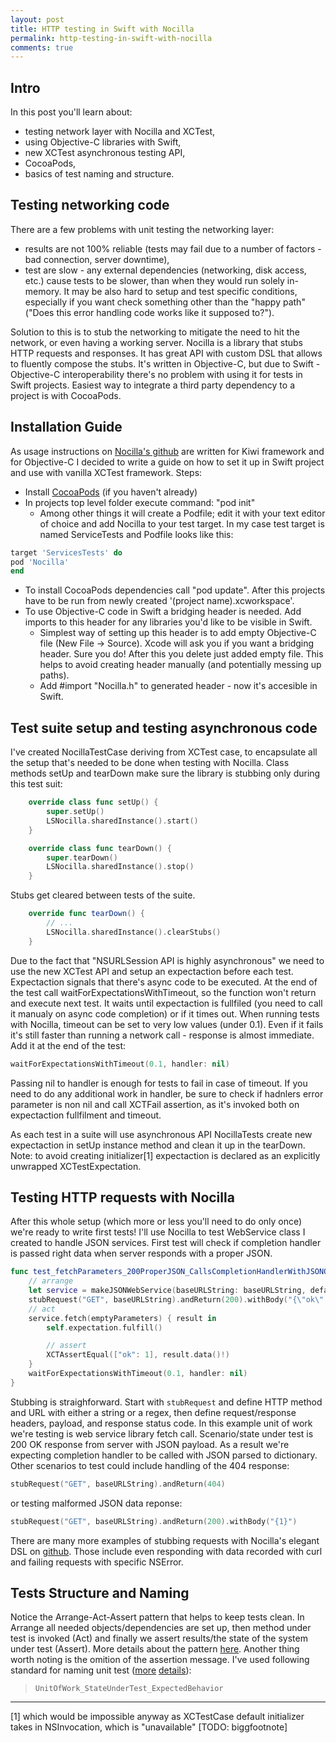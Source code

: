 ```yaml
---
layout: post
title: HTTP testing in Swift with Nocilla
permalink: http-testing-in-swift-with-nocilla
comments: true
---
```


## Intro
In this post you'll learn about:

- testing network layer with Nocilla and XCTest,
- using Objective-C libraries with Swift,
- new XCTest asynchronous testing API,
- CocoaPods,
- basics of test naming and structure.

## Testing networking code
There are a few problems with unit testing the networking layer:

- results are not 100% reliable (tests may fail due to a number of factors - bad connection, server downtime),
- test are slow - any external dependencies (networking, disk access, etc.) cause tests to be slower, than when they would run solely in-memory.
It may be also hard to setup and test specific conditions, especially if you want check something other than the "happy path" ("Does this error handling code works like it supposed to?").

Solution to this is to stub the networking to mitigate the need to hit the network, or even having a working server. Nocilla is a library that stubs HTTP requests and responses. It has great API with custom DSL that allows to fluently compose the stubs. It's written in Objective-C, but due to Swift - Objective-C interoperability there's no problem with using it for tests in Swift projects. Easiest way to integrate a third party dependency to a project is with CocoaPods.

## Installation Guide
As usage instructions on [Nocilla's github](https://github.com/luisobo/Nocilla) are written for Kiwi framework and for Objective-C I decided to write a guide on how to set it up in Swift project and use with vanilla XCTest framework.
Steps:

- Install [CocoaPods](http://cocoapods.org/) (if you haven't already)
- In projects top level folder execute command: "pod init"
  - Among other things it will create a Podfile; edit it with your text editor of choice and add Nocilla to your test target. In my case test target is named ServiceTests and Podfile looks like this:

```ruby
target 'ServicesTests' do
pod 'Nocilla'
end
```

- To install CocoaPods dependencies call "pod update". After this projects have to be run from newly created '(project name).xcworkspace'.
- To use Objective-C code in Swift a bridging header is needed. Add imports to this header for any libraries you'd like to be visible in Swift.
  - Simplest way of setting up this header is to add empty Objective-C file (New File -> Source). Xcode will ask you if you want a bridging header. Sure you do! After this you delete just added empty file. This helps to avoid creating header manually (and potentially messing up paths).
  - Add #import "Nocilla.h" to generated header - now it's accesible in Swift.

## Test suite setup and testing asynchronous code
I've created NocillaTestCase deriving from XCTest case, to encapsulate all the setup that's needed to be done when testing with Nocilla. Class methods setUp and tearDown make sure the library is stubbing only during this test suit:

```swift
    override class func setUp() {
        super.setUp()
        LSNocilla.sharedInstance().start()
    }

    override class func tearDown() {
        super.tearDown()
        LSNocilla.sharedInstance().stop()
    }
```

Stubs get cleared between tests of the suite.

```swift
    override func tearDown() {
    	// ...
        LSNocilla.sharedInstance().clearStubs()
    }
```

Due to the fact that "NSURLSession API is highly asynchronous" we need to use the new XCTest API and setup an expectaction before each test. Expectaction signals that there's async code to be executed. At the end of the test call waitForExpectationsWithTimeout, so the function won't return and execute next test. It waits until expectaction is fullfiled (you need to call it manualy on async code completion) or if it times out. When running tests with Nocilla, timeout can be set to very low values (under 0.1). Even if it fails it's still faster than running a network call - response is almost immediate.
Add it at the end of the test:

```swift
waitForExpectationsWithTimeout(0.1, handler: nil)
```

Passing nil to handler is enough for tests to fail in case of timeout. If you need to do any additional work in handler, be sure to check if hadnlers error parameter is non nil and call XCTFail assertion, as it's invoked both on expectaction fullfilment and timeout.

As each test in a suite will use asynchronous API NocillaTests create new expectaction in setUp instance method and clean it up in the tearDown. Note: to avoid creating initializer[1] expectaction is declared as an explicitly unwrapped XCTestExpectation.

## Testing HTTP requests with Nocilla
After this whole setup (which more or less you'll need to do only once)  we're ready to write first tests! 
I'll use Nocilla to test WebService class I created to handle JSON services. First test will check if completion handler is passed right data when server responds with a proper JSON.

```swift
func test_fetchParameters_200ProperJSON_CallsCompletionHandlerWithJSONObject() {
    // arrange
    let service = makeJSONWebService(baseURLString: baseURLString, defaultParameters: emptyParameters)
    stubRequest("GET", baseURLString).andReturn(200).withBody("{\"ok\":1}")
    // act
    service.fetch(emptyParameters) { result in
        self.expectation.fulfill()

        // assert
        XCTAssertEqual(["ok": 1], result.data()!)
    }
    waitForExpectationsWithTimeout(0.1, handler: nil)
}
```

Stubbing is straighforward. Start with `stubRequest` and define HTTP method and URL with either a string or a regex, then define request/response headers, payload, and response status code. In this example unit of work we're testing is web service library fetch call. Scenario/state under test is 200 OK response from server with JSON payload. As a result we're expecting completion handler to be called with JSON parsed to dictionary. Other scenarios to test could include handling of the 404 response:

```swift
stubRequest("GET", baseURLString).andReturn(404)
```

or testing malformed JSON data reponse:

```swift
stubRequest("GET", baseURLString).andReturn(200).withBody("{1}")
```

There are many more examples of stubbing requests with Nocilla's elegant DSL on [github](https://github.com/luisobo/Nocilla#stubbing-requests). Those include even responding with data recorded with curl and failing requests with specific NSError.

## Tests Structure and Naming
Notice the Arrange-Act-Assert pattern that helps to keep tests clean. In Arrange all needed objects/dependencies are set up, then method under test is invoked (Act) and finally we assert results/the state of the system under test (Assert). More details about the pattern [here](http://www.arrangeactassert.com/why-and-what-is-arrange-act-assert/). Another thing worth noting is the omition of the assertion message. I've used following standard for naming unit test ([more](http://osherove.com/blog/2005/4/3/naming-standards-for-unit-tests.html) [details](http://osherove.com/blog/2012/5/15/test-naming-conventions-with-unit-of-work.html)):
> `UnitOfWork_StateUnderTest_ExpectedBehavior`


***
[1] which would be impossible anyway as XCTestCase default initializer takes in NSInvocation, which is "unavailable"
[TODO: biggfootnote]

